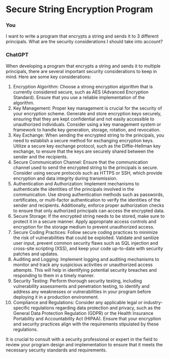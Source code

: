 # Secure String Encryption Program

### You
I want to write a program that encrypts a string and sends it to 3 different principals. What are the security considerations I should take into account?

### ChatGPT
When developing a program that encrypts a string and sends it to multiple principals, there are several important security considerations to keep in mind. Here are some key considerations:

1. Encryption Algorithm: Choose a strong encryption algorithm that is currently considered secure, such as AES (Advanced Encryption Standard). Ensure that you use a reliable implementation of the algorithm.
2. Key Management: Proper key management is crucial for the security of your encryption scheme. Generate and store encryption keys securely, ensuring that they are kept confidential and not easily accessible to unauthorized individuals. Consider using a key management system or framework to handle key generation, storage, rotation, and revocation.
3. Key Exchange: When sending the encrypted string to the principals, you need to establish a secure method for exchanging encryption keys. Utilize a secure key exchange protocol, such as the Diffie-Hellman key exchange, to ensure that the keys are securely shared between the sender and the recipients.
4. Secure Communication Channel: Ensure that the communication channel used to send the encrypted string to the principals is secure. Consider using secure protocols such as HTTPS or SSH, which provide encryption and data integrity during transmission.
5. Authentication and Authorization: Implement mechanisms to authenticate the identities of the principals involved in the communication. Use strong authentication methods such as passwords, certificates, or multi-factor authentication to verify the identities of the sender and recipients. Additionally, enforce proper authorization checks to ensure that only authorized principals can access the encrypted data.
6. Secure Storage: If the encrypted string needs to be stored, make sure to protect it in a secure manner. Apply appropriate access controls and encryption for the storage medium to prevent unauthorized access.
7. Secure Coding Practices: Follow secure coding practices to minimize the risk of vulnerabilities that could be exploited. Validate and sanitize user input, prevent common security flaws such as SQL injection and cross-site scripting (XSS), and keep your code up-to-date with security patches and updates.
8. Auditing and Logging: Implement logging and auditing mechanisms to monitor and track any suspicious activities or unauthorized access attempts. This will help in identifying potential security breaches and responding to them in a timely manner.
9. Security Testing: Perform thorough security testing, including vulnerability assessments and penetration testing, to identify and address any weaknesses or vulnerabilities in your program before deploying it in a production environment.
10. Compliance and Regulations: Consider any applicable legal or industry-specific regulations regarding data protection and privacy, such as the General Data Protection Regulation (GDPR) or the Health Insurance Portability and Accountability Act (HIPAA). Ensure that your encryption and security practices align with the requirements stipulated by these regulations.

It is crucial to consult with a security professional or expert in the field to review your program design and implementation to ensure that it meets the necessary security standards and requirements.

